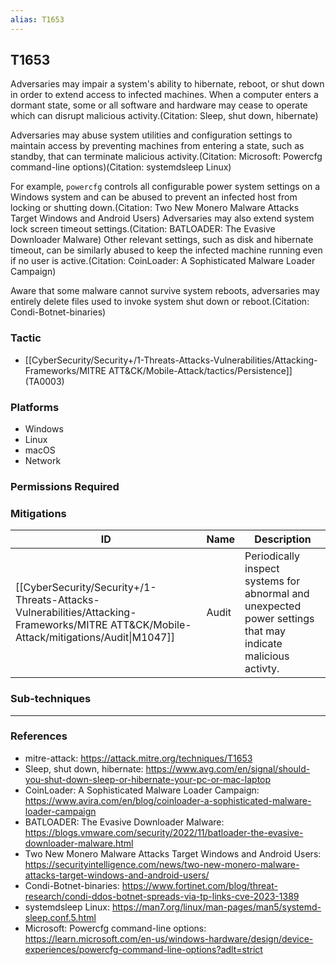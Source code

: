 ```yaml
---
alias: T1653
---
```


## T1653

Adversaries may impair a system's ability to hibernate, reboot, or shut down in order to extend access to infected machines. When a computer enters a dormant state, some or all software and hardware may cease to operate which can disrupt malicious activity.(Citation: Sleep, shut down, hibernate)

Adversaries may abuse system utilities and configuration settings to maintain access by preventing machines from entering a state, such as standby, that can terminate malicious activity.(Citation: Microsoft: Powercfg command-line options)(Citation: systemdsleep Linux)

For example, `powercfg` controls all configurable power system settings on a Windows system and can be abused to prevent an infected host from locking or shutting down.(Citation: Two New Monero Malware Attacks Target Windows and Android Users) Adversaries may also extend system lock screen timeout settings.(Citation: BATLOADER: The Evasive Downloader Malware) Other relevant settings, such as disk and hibernate timeout, can be similarly abused to keep the infected machine running even if no user is active.(Citation: CoinLoader: A Sophisticated Malware Loader Campaign)

Aware that some malware cannot survive system reboots, adversaries may entirely delete files used to invoke system shut down or reboot.(Citation: Condi-Botnet-binaries)


### Tactic
- [[CyberSecurity/Security+/1-Threats-Attacks-Vulnerabilities/Attacking-Frameworks/MITRE ATT&CK/Mobile-Attack/tactics/Persistence]] (TA0003)

### Platforms
- Windows
- Linux
- macOS
- Network

### Permissions Required

### Mitigations

| ID | Name | Description |
| --- | --- | --- |
| [[CyberSecurity/Security+/1-Threats-Attacks-Vulnerabilities/Attacking-Frameworks/MITRE ATT&CK/Mobile-Attack/mitigations/Audit\|M1047]] | Audit | Periodically inspect systems for abnormal and unexpected power settings that may indicate malicious activty. |

### Sub-techniques


---
### References

- mitre-attack: https://attack.mitre.org/techniques/T1653
- Sleep, shut down, hibernate: https://www.avg.com/en/signal/should-you-shut-down-sleep-or-hibernate-your-pc-or-mac-laptop
- CoinLoader: A Sophisticated Malware Loader Campaign: https://www.avira.com/en/blog/coinloader-a-sophisticated-malware-loader-campaign
- BATLOADER: The Evasive Downloader Malware: https://blogs.vmware.com/security/2022/11/batloader-the-evasive-downloader-malware.html
- Two New Monero Malware Attacks Target Windows and Android Users: https://securityintelligence.com/news/two-new-monero-malware-attacks-target-windows-and-android-users/
- Condi-Botnet-binaries: https://www.fortinet.com/blog/threat-research/condi-ddos-botnet-spreads-via-tp-links-cve-2023-1389
- systemdsleep Linux: https://man7.org/linux/man-pages/man5/systemd-sleep.conf.5.html
- Microsoft: Powercfg command-line options: https://learn.microsoft.com/en-us/windows-hardware/design/device-experiences/powercfg-command-line-options?adlt=strict
